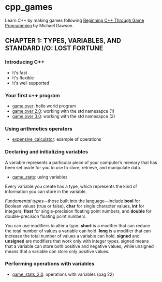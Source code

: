# cpp_games

Learn C++ by making games following [Beginning C++ Through Game Programming](https://www.amazon.es/Beginning-C-Through-Game-Programming/dp/1305109910/ref=sr_1_fkmr0_1?__mk_es_ES=%C3%85M%C3%85%C5%BD%C3%95%C3%91&keywords=learn+c%2B%2B+through+example&qid=1560793025&s=gateway&sr=8-1-fkmr0) by Michael Dawson.

## CHAPTER 1: TYPES, VARIABLES, AND STANDARD I/O: LOST FORTUNE

### Introducing C++

- It's fast
- It's flexible
- It's well supported 

### Your first c++ program

- [game over](ch1/game_over.cc): hello world program
- [game over 2.0](ch1/game_over_2.0.cc): working with the std namesapce (1)
- [game over 3.0](ch1/game_over_3.0.cc): working with the std namesapce (2)

### Using arithmetics operators

- [expensive_calculator](ch1/expensive_calculator.cc): example of operations

### Declaring and initializing variables

A variable represents a particular piece of your computer’s memory that has been set aside for you to use to store, retrieve, and manipulate data.

- [game_stats](ch1/game_stats.cc): using variables 

Every variable you create has a type, which represents the kind of information you can store in the variable.

*Fundamental types*—those built into the language—include **bool** for Boolean values (true or false), **char** for single character values, **int** for integers, **float** for single-precision floating point numbers, and **double** for double-precision floating point numbers.

You can use modifiers to alter a type. **short** is a modifier that can reduce the total number of values a variable can hold. **long** is a modifier that can increase the total number of values a variable can hold. **signed** and **unsigned** are modifiers that work only with integer types. signed means that a variable can store both positive and negative values, while unsigned means that a variable can store only positive values.

### Performing operations with variables

- [game_stats_2.0](ch1/game_stats_2.0.cc): operations with variables
(pag 22)